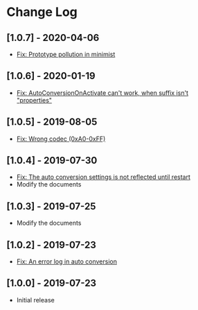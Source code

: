 # Change Log

## [1.0.7] - 2020-04-06

* [Fix: Prototype pollution in minimist](https://github.com/cwan/native-ascii-converter/pull/11)

## [1.0.6] - 2020-01-19

* [Fix: AutoConversionOnActivate can't work, when suffix isn't "properties"](https://github.com/cwan/native-ascii-converter/issues/9)

## [1.0.5] - 2019-08-05

* [Fix: Wrong codec (0xA0-0xFF)](https://github.com/cwan/native-ascii-converter/issues/7)

## [1.0.4] - 2019-07-30

* [Fix: The auto conversion settings is not reflected until restart](https://github.com/cwan/native-ascii-converter/issues/5)
* Modify the documents

## [1.0.3] - 2019-07-25

* Modify the documents

## [1.0.2] - 2019-07-23

* [Fix: An error log in auto conversion](https://github.com/cwan/native-ascii-converter/issues/2)

## [1.0.0] - 2019-07-23

* Initial release
